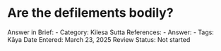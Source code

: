 # Are the defilements bodily?

Answer in Brief: -
 Category: Kilesa
Sutta References: -
Answer: -
Tags: Kāya
Date Entered: March 23, 2025
Review Status: Not started
